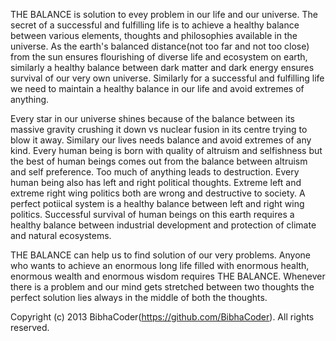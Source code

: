 THE BALANCE is solution to evey problem in our life and our universe. The secret of a successful and fulfilling life is to achieve a healthy balance between various elements, thoughts and philosophies available in the universe. As the earth's balanced distance(not too far and not too close) from the sun ensures flourishing of diverse life and ecosystem on earth, similarly a healthy balance between dark matter and dark energy ensures survival of our very own universe. Similarly for a successful and fulfilling life we need to maintain a healthy balance in our life and avoid extremes of anything.

Every star in our universe shines because of the balance between its massive gravity crushing it down vs nuclear fusion in its centre trying to blow it away. Similary our lives needs balance and avoid extremes of any kind. Every human being is born with quality of altruism and selfishness but the best of human beings comes out from the balance between altruism and self preference. Too much of anything leads to destruction. Every human being also has left and right political thoughts. Extreme left and extreme right wing politics both are wrong and destructive to society. A perfect potiical system is a healthy balance between left and right wing politics. Successful survival of human beings on this earth requires a healthy  balance between industrial development and protection of climate and natural ecosystems. 

THE BALANCE can help us to find solution of our very problems. Anyone who wants to achieve an enormous long life filled with enormous health, enormous wealth and enormous wisdom requires THE BALANCE. Whenever there is a problem and our mind gets stretched between two thoughts the perfect solution lies always in the middle of both the thoughts.

Copyright (c) 2013 BibhaCoder(https://github.com/BibhaCoder). All rights reserved.
